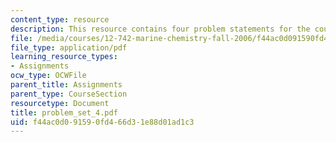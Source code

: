 ```yaml
---
content_type: resource
description: This resource contains four problem statements for the course.
file: /media/courses/12-742-marine-chemistry-fall-2006/f44ac0d091590fd466d31e88d01ad1c3_problem_set_4.pdf
file_type: application/pdf
learning_resource_types:
- Assignments
ocw_type: OCWFile
parent_title: Assignments
parent_type: CourseSection
resourcetype: Document
title: problem_set_4.pdf
uid: f44ac0d0-9159-0fd4-66d3-1e88d01ad1c3
---
```

